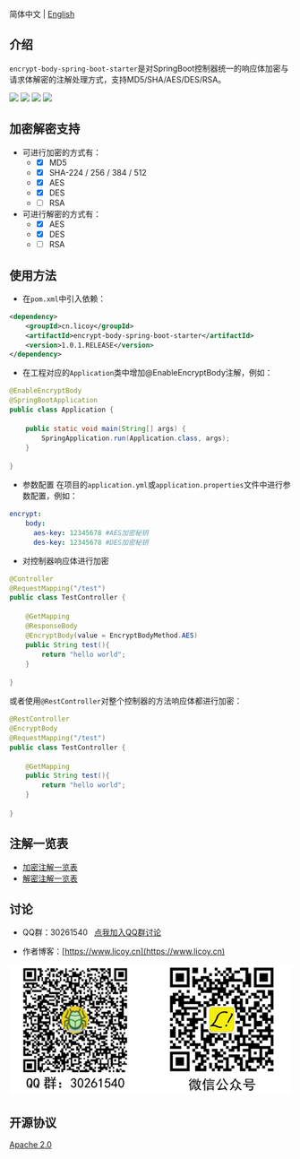 简体中文 | [English](./README_EN.md)
## 介绍
`encrypt-body-spring-boot-starter`是对SpringBoot控制器统一的响应体加密与请求体解密的注解处理方式，支持MD5/SHA/AES/DES/RSA。

 [![](https://img.shields.io/github/release/Licoy/encrypt-body-spring-boot-starter.svg)]()
 [![](https://img.shields.io/github/issues/Licoy/encrypt-body-spring-boot-starter.svg)]()
 [![](https://img.shields.io/github/issues-pr/Licoy/encrypt-body-spring-boot-starter.svg)]()
 [![](https://img.shields.io/badge/author-Licoy-ff69b4.svg)]()
## 加密解密支持
- 可进行加密的方式有：
    - - [x] MD5
    - - [x] SHA-224 / 256 / 384 / 512
    - - [x] AES
    - - [x] DES
    - - [ ] RSA
- 可进行解密的方式有：
    - - [x] AES
    - - [x] DES
    - - [ ] RSA
## 使用方法
- 在`pom.xml`中引入依赖：
```xml
<dependency>
    <groupId>cn.licoy</groupId>
    <artifactId>encrypt-body-spring-boot-starter</artifactId>
    <version>1.0.1.RELEASE</version>
</dependency>
```
- 在工程对应的`Application`类中增加@EnableEncryptBody注解，例如：
```java
@EnableEncryptBody
@SpringBootApplication
public class Application {
    
    public static void main(String[] args) {
        SpringApplication.run(Application.class, args);
    }

}
```
- 参数配置
在项目的`application.yml`或`application.properties`文件中进行参数配置，例如：
```yaml
encrypt:  
    body:
      aes-key: 12345678 #AES加密秘钥
      des-key: 12345678 #DES加密秘钥
```
- 对控制器响应体进行加密
```java
@Controller
@RequestMapping("/test")
public class TestController {

    @GetMapping
    @ResponseBody
    @EncryptBody(value = EncryptBodyMethod.AES)
    public String test(){
        return "hello world";
    }

}
```
或者使用`@RestController`对整个控制器的方法响应体都进行加密：
```java
@RestController
@EncryptBody
@RequestMapping("/test")
public class TestController {

    @GetMapping
    public String test(){
        return "hello world";
    }

}
```
## 注解一览表
- [加密注解一览表](https://github.com/Licoy/encrypt-body-spring-boot-starter/wiki/加密注解一览表)
- [解密注解一览表](https://github.com/Licoy/encrypt-body-spring-boot-starter/wiki/解密注解一览表)
## 讨论
- QQ群：30261540  &nbsp; [点我加入QQ群讨论](https://shang.qq.com/wpa/qunwpa?idkey=c3541f1d0dbe443456228e3aebf23f6795b614a94d5df6a32f0b2b1c759bb99b)

- 作者博客：[https://www.licoy.cn](https://www.licoy.cn)

![讨论](./dist/discuss.png)
## 开源协议
[Apache 2.0](/LICENSE)
